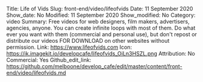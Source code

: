 Title: Life of Vids
Slug: front-end/video/lifeofvids
Date: 11 September 2020
Show_date: No
Modified: 11 September 2020
Show_modified: No
Category: video
Summary: Free videos for web designers, film makers, advertisers, agencies, anyone. You can create infinite loops with most of them. Do what ever you want with them (commercial and personal use), but don't repost or distribute our videos FOR DOWNLOAD on other websites without permission.
Link: https://www.lifeofvids.com
Icon: https://ik.imagekit.io/developcafe/lifeofvids_OiLn3HSZL.png
Attribution: No
Commercial: Yes
Github_edit_link: https://github.com/melboone/develop_cafe/edit/master/content/front-end/video/lifeofvids.md